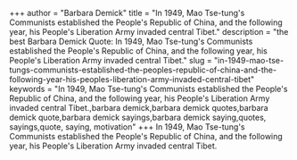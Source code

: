 +++
author = "Barbara Demick"
title = "In 1949, Mao Tse-tung's Communists established the People's Republic of China, and the following year, his People's Liberation Army invaded central Tibet."
description = "the best Barbara Demick Quote: In 1949, Mao Tse-tung's Communists established the People's Republic of China, and the following year, his People's Liberation Army invaded central Tibet."
slug = "in-1949-mao-tse-tungs-communists-established-the-peoples-republic-of-china-and-the-following-year-his-peoples-liberation-army-invaded-central-tibet"
keywords = "In 1949, Mao Tse-tung's Communists established the People's Republic of China, and the following year, his People's Liberation Army invaded central Tibet.,barbara demick,barbara demick quotes,barbara demick quote,barbara demick sayings,barbara demick saying,quotes, sayings,quote, saying, motivation"
+++
In 1949, Mao Tse-tung's Communists established the People's Republic of China, and the following year, his People's Liberation Army invaded central Tibet.
